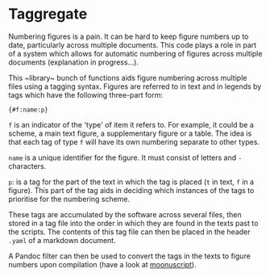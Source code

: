 # Taggregate

Numbering figures is a pain. It can be hard to keep figure numbers up to date, particularly across multiple documents. This code plays a role in part of a system which allows for automatic numbering of figures across multiple documents (explanation in progress...).

This ~library~ bunch of functions aids figure numbering across multiple files using a tagging syntax. Figures are referred to in text and in legends by tags which have the following three-part form:

```
{#f:name:p}
```

`f` is an indicator of the 'type' of item it refers to. For example, it could be a scheme, a main text figure, a supplementary figure or a table. The idea is that each tag of type `f` will have its own numbering separate to other types.

`name` is a unique identifier for the figure. It must consist of letters and `-` characters.

`p`: is a tag for the part of the text in which the tag is placed (`t` in text, `f` in a figure). This part of the tag aids in deciding which instances of the tags to prioritise for the numbering scheme.

These tags are accumulated by the software across several files, then stored in a tag file into the order in which they are found in the texts past to the scripts. The contents of this tag file can then be placed in the header `.yaml` of a markdown document.

A Pandoc filter can then be used to convert the tags in the texts to figure numbers upon compilation (have a look at [moonuscript](https://github.com/Will-Robin/moonuscript)).
